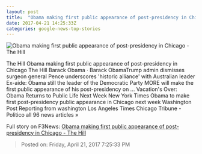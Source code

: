 ```yaml
---
layout: post
title:  "Obama making first public appearance of post-presidency in Chicago - The Hill"
date: 2017-04-21 14:25:33Z
categories: google-news-top-stories
---
```


![Obama making first public appearance of post-presidency in Chicago - The Hill](http://thehill.com/sites/default/files/obamabarack_101816vsj5.jpg)

The Hill Obama making first public appearance of post-presidency in Chicago The Hill Barack Obama · Barack ObamaTrump admin dismisses surgeon general Pence underscores 'historic alliance' with Australian leader Ex-aide: Obama still the leader of the Democratic Party MORE will make the first public appearance of his post-presidency on ... Vacation's Over: Obama Returns to Public Life Next Week New York Times Obama to make first post-presidency public appearance in Chicago next week Washington Post Reporting from washington Los Angeles Times Chicago Tribune - Politico all 96 news articles »


Full story on F3News: [Obama making first public appearance of post-presidency in Chicago - The Hill](http://www.f3nws.com/n/JTc43D)

> Posted on: Friday, April 21, 2017 7:25:33 PM
